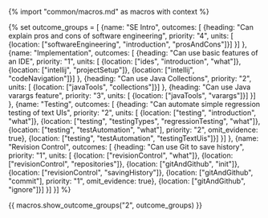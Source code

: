 {% import "common/macros.md" as macros with context %}

{% set outcome_groups = [
  {name: "SE Intro", outcomes: [
    {heading: "Can explain pros and cons of software engineering", priority: "4", units: [
      {location: ["softwareEngineering", "introduction", "prosAndCons"]}]
    }]
  },
  {name: "Implementation", outcomes: [
    {heading: "Can use basic features of an IDE", priority: "1", units: [
      {location: ["ides", "introduction", "what"]},
      {location: ["intellij", "projectSetup"]},
      {location: ["intellij", "codeNavigation"]}]
    },
    {heading: "Can use Java Collections", priority: "2", units: [
      {location: ["javaTools", "collections"]}]
    },
    {heading: "Can use Java varargs feature", priority: "3", units: [
      {location: ["javaTools", "varargs"]}]
    }]
  },
  {name: "Testing", outcomes: [
    {heading: "Can automate simple regression testing of text UIs", priority: "2", units: [
      {location: ["testing", "introduction", "what"]},
      {location: ["testing", "testingTypes", "regressionTesting", "what"]},
      {location: ["testing", "testAutomation", "what"], priority: "2", omit_evidence: true},
      {location: ["testing", "testAutomation", "testingTextUis"]}]
    }]
  },
  {name: "Revision Control", outcomes: [
    {heading: "Can use Git to save history", priority: "1", units: [
      {location: ["revisionControl", "what"]},
      {location: ["revisionControl", "repositories"]},
      {location: ["gitAndGithub", "init"]},
      {location: ["revisionControl", "savingHistory"]},
      {location: ["gitAndGithub", "commit"], priority: "1", omit_evidence: true},
      {location: ["gitAndGithub", "ignore"]}]
    }]
  }] 
%}

{{ macros.show_outcome_groups("2", outcome_groups) }}


